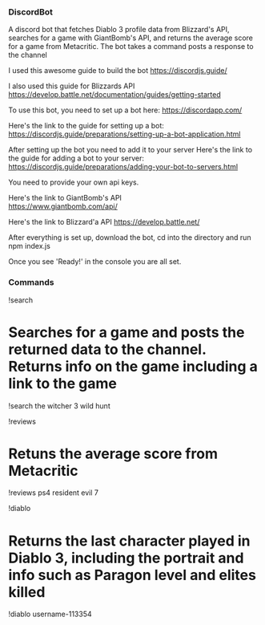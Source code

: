 ### DiscordBot
A discord bot that fetches Diablo 3 profile data from Blizzard's API, searches for a game with GiantBomb's API, and returns the average score for a game from Metacritic.
The bot takes a command posts a response to the channel

I used this awesome guide to build the bot 
https://discordjs.guide/

I also used this guide for Blizzards API 
https://develop.battle.net/documentation/guides/getting-started

To use this bot, you need to set up a bot here:
https://discordapp.com/

Here's the link to the guide for setting up a bot: 
https://discordjs.guide/preparations/setting-up-a-bot-application.html 

After setting up the bot you need to add it to your server 
Here's the link to the guide for adding a bot to your server: 
https://discordjs.guide/preparations/adding-your-bot-to-servers.html

You need to provide your own api keys. 

Here's the link to GiantBomb's API  
https://www.giantbomb.com/api/

Here's the link to Blizzard'a API 
https://develop.battle.net/

After everything is set up, download the bot, cd into the directory and run 
npm index.js

Once you see 'Ready!' in the console you are all set.

### Commands 

!search <game> 

# Searches for a game and posts the returned data to the channel. Returns info on the game including a link to the game

!search the witcher 3 wild hunt 


!reviews <platform> <game> 

# Retuns the average score from Metacritic

!reviews ps4 resident evil 7 


!diablo <Battletag> 

# Returns the last character played in Diablo 3, including the portrait and info such as Paragon level and elites killed

!diablo username-113354
